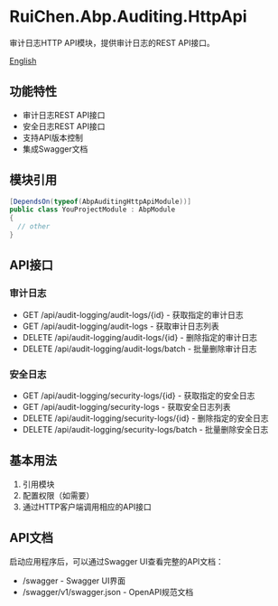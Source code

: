 # RuiChen.Abp.Auditing.HttpApi

审计日志HTTP API模块，提供审计日志的REST API接口。

[English](./README.EN.md)

## 功能特性

* 审计日志REST API接口
* 安全日志REST API接口
* 支持API版本控制
* 集成Swagger文档

## 模块引用

```csharp
[DependsOn(typeof(AbpAuditingHttpApiModule))]
public class YouProjectModule : AbpModule
{
  // other
}
```

## API接口

### 审计日志

* GET /api/audit-logging/audit-logs/{id} - 获取指定的审计日志
* GET /api/audit-logging/audit-logs - 获取审计日志列表
* DELETE /api/audit-logging/audit-logs/{id} - 删除指定的审计日志
* DELETE /api/audit-logging/audit-logs/batch - 批量删除审计日志

### 安全日志

* GET /api/audit-logging/security-logs/{id} - 获取指定的安全日志
* GET /api/audit-logging/security-logs - 获取安全日志列表
* DELETE /api/audit-logging/security-logs/{id} - 删除指定的安全日志
* DELETE /api/audit-logging/security-logs/batch - 批量删除安全日志

## 基本用法

1. 引用模块
2. 配置权限（如需要）
3. 通过HTTP客户端调用相应的API接口

## API文档

启动应用程序后，可以通过Swagger UI查看完整的API文档：
* /swagger - Swagger UI界面
* /swagger/v1/swagger.json - OpenAPI规范文档
